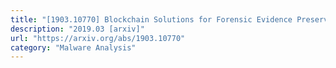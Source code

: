 ```yaml
---
title: "[1903.10770] Blockchain Solutions for Forensic Evidence Preservation in IoT Environments"
description: "2019.03 [arxiv]"
url: "https://arxiv.org/abs/1903.10770"
category: "Malware Analysis"
---
```


